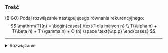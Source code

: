 ### Treść
(BIGO)
Podaj rozwiązanie następującego równania rekurencyjnego:
$$
\mathrm{T}(n) = \begin{cases}
    \text{1 dla małych n} \\
    T(\alpha n) + T(\beta n) + T (\gamma n) + O (n) \space \text{w.p.p}
\end{cases}
$$

------
<details><summary>Rozwiązanie</summary>
<p>
  
Rozwiązanie trzeba pokazać na drzewie wywołań rekurencyjnych. Pokazać ograniczenie głębokości tego drzewa.
$$
\alpha  + \beta  + \gamma < 1 \implies O(n)
$$  


